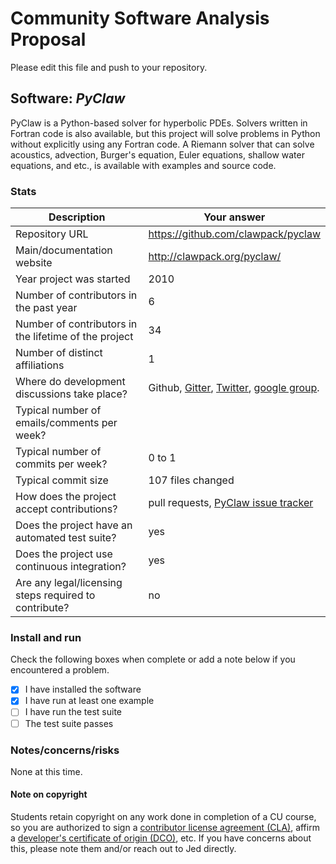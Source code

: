# Community Software Analysis Proposal
Please edit this file and push to your repository.

## Software: *PyClaw*

PyClaw is a Python-based solver for hyperbolic PDEs. Solvers written in Fortran code is also available, but this project will solve problems in Python without explicitly using any Fortran code. A Riemann solver that can solve acoustics, advection, Burger's equation, Euler equations, shallow water equations, and etc., is available with examples and source code.

### Stats

| Description | Your answer |
|---------|-----------|
| Repository URL |  https://github.com/clawpack/pyclaw  |
| Main/documentation website |   http://clawpack.org/pyclaw/  |
| Year project was started | 2010  |
| Number of contributors in the past year | 6 |
| Number of contributors in the lifetime of the project | 34  |
| Number of distinct affiliations | 1 |
| Where do development discussions take place? | Github, [Gitter](https://app.gitter.im/#/room/#clawpack_public:gitter.im), [Twitter](https://twitter.com/i/flow/login?redirect_after_login=%2Fclawpack), [google group](https://groups.google.com/g/claw-dev?pli=1).  |
| Typical number of emails/comments per week? |  |
| Typical number of commits per week? | 0 to 1 |
| Typical commit size | 107 files changed |
| How does the project accept contributions? | pull requests, [PyClaw issue tracker](https://github.com/clawpack/pyclaw/issues)   |
| Does the project have an automated test suite? | yes |
| Does the project use continuous integration? | yes |
| Are any legal/licensing steps required to contribute? | no |

### Install and run

Check the following boxes when complete or add a note below if you
encountered a problem.

- [x] I have installed the software
- [x] I have run at least one example
- [ ] I have run the test suite
- [ ] The test suite passes

### Notes/concerns/risks

None at this time.

#### Note on copyright
Students retain copyright on any work done in completion of a CU
course, so you are authorized to sign a [contributor license
agreement (CLA)](https://en.wikipedia.org/wiki/Contributor_License_Agreement),
affirm a [developer's certificate of
origin (DCO)](https://en.wikipedia.org/wiki/Developer_Certificate_of_Origin),
etc.  If you have concerns about this, please note them and/or reach
out to Jed directly.
